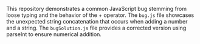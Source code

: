 This repository demonstrates a common JavaScript bug stemming from loose typing and the behavior of the + operator.  The `bug.js` file showcases the unexpected string concatenation that occurs when adding a number and a string. The `bugSolution.js` file provides a corrected version using parseInt to ensure numerical addition.